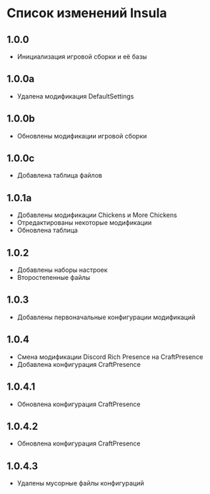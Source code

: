 # Список изменений Insula

## 1.0.0

* Инициализация игровой сборки и её базы 

## 1.0.0a

* Удалена модификация DefaultSettings

## 1.0.0b

* Обновлены модификации игровой сборки

## 1.0.0c

* Добавлена таблица файлов

## 1.0.1a

* Добавлены модификации Chickens и More Chickens
* Отредактированы некоторые модификации
* Обновлена таблица

## 1.0.2

* Добавлены наборы настроек
* Второстепенные файлы

## 1.0.3

* Добавлены первоначальные конфигурации модификаций

## 1.0.4

* Смена модификации Discord Rich Presence на CraftPresence
* Добавлена конфигурация CraftPresence

## 1.0.4.1

* Обновлена конфигурация CraftPresence

## 1.0.4.2

* Обновлена конфигурация CraftPresence

## 1.0.4.3

* Удалены мусорные файлы конфигураций